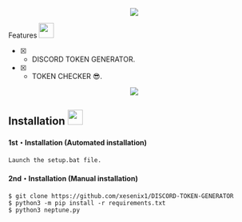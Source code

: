 <p align="center">
  <img src="https://user-images.githubusercontent.com/113600785/190849827-a2eb5278-f984-4aed-99c9-136a1eed9250.gif">
</p>
Features <img src="https://cdn3.emoji.gg/emojis/7277_green_flame.gif" width="30px"/>

- [x] -  DISCORD TOKEN GENERATOR.
- [x] -  TOKEN CHECKER 😎.

<p align="center">
  <img src="https://camo.githubusercontent.com/b4909d8c45134b255c5e0c959cbca68f655d044e944c39fdcd91bbbb5d58eb1e/68747470733a2f2f692e646973636f72642e66722f5053532e706e67">
</p>

## Installation <img src="https://cdn3.emoji.gg/emojis/7277_green_flame.gif" width="30px"/>
</h1>

#### 1st・Installation (Automated installation)
```
Launch the setup.bat file.
```

#### 2nd・Installation (Manual installation)
```
$ git clone https://github.com/xesenix1/DISCORD-TOKEN-GENERATOR
$ python3 -m pip install -r requirements.txt
$ python3 neptune.py
```
